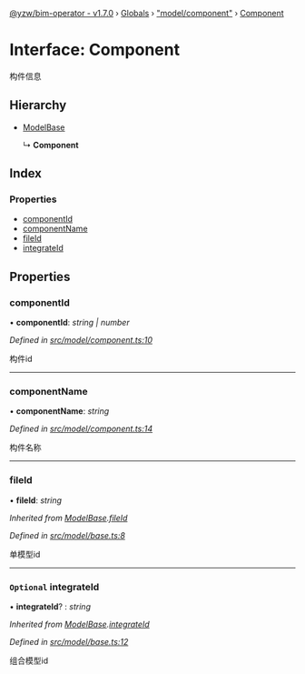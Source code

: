 [@yzw/bim-operator - v1.7.0](../README.md) › [Globals](../globals.md) › ["model/component"](../modules/_model_component_.md) › [Component](_model_component_.component.md)

# Interface: Component

构件信息

## Hierarchy

* [ModelBase](_model_base_.modelbase.md)

  ↳ **Component**

## Index

### Properties

* [componentId](_model_component_.component.md#componentid)
* [componentName](_model_component_.component.md#componentname)
* [fileId](_model_component_.component.md#fileid)
* [integrateId](_model_component_.component.md#optional-integrateid)

## Properties

###  componentId

• **componentId**: *string | number*

*Defined in [src/model/component.ts:10](https://github.com/youkaisteve/bim-operator/blob/24828e5/src/model/component.ts#L10)*

构件id

___

###  componentName

• **componentName**: *string*

*Defined in [src/model/component.ts:14](https://github.com/youkaisteve/bim-operator/blob/24828e5/src/model/component.ts#L14)*

构件名称

___

###  fileId

• **fileId**: *string*

*Inherited from [ModelBase](_model_base_.modelbase.md).[fileId](_model_base_.modelbase.md#fileid)*

*Defined in [src/model/base.ts:8](https://github.com/youkaisteve/bim-operator/blob/24828e5/src/model/base.ts#L8)*

单模型id

___

### `Optional` integrateId

• **integrateId**? : *string*

*Inherited from [ModelBase](_model_base_.modelbase.md).[integrateId](_model_base_.modelbase.md#optional-integrateid)*

*Defined in [src/model/base.ts:12](https://github.com/youkaisteve/bim-operator/blob/24828e5/src/model/base.ts#L12)*

组合模型id
